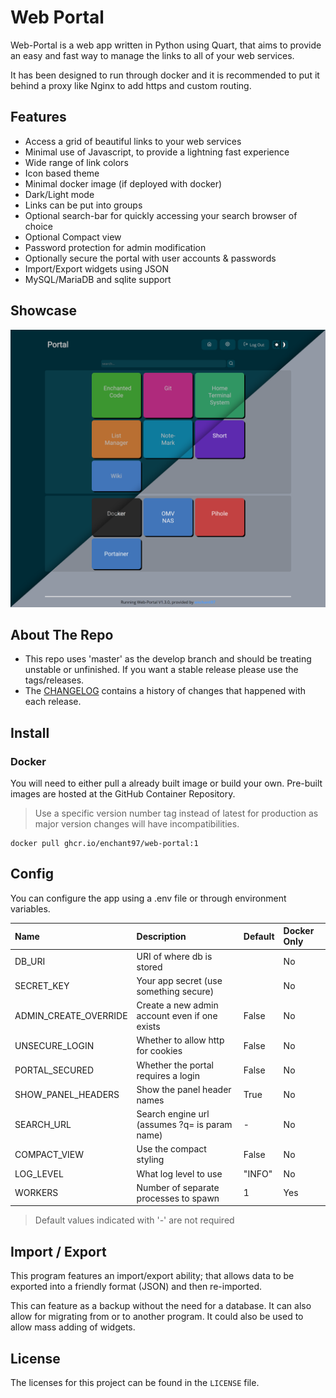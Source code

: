 # Web Portal
Web-Portal is a web app written in Python using Quart, that aims to provide an easy and fast way to manage the links to all of your web services.

It has been designed to run through docker and it is recommended to put it behind a proxy like Nginx to add https and custom routing.

## Features
- Access a grid of beautiful links to your web services
- Minimal use of Javascript, to provide a lightning fast experience
- Wide range of link colors
- Icon based theme
- Minimal docker image (if deployed with docker)
- Dark/Light mode
- Links can be put into groups
- Optional search-bar for quickly accessing your search browser of choice
- Optional Compact view
- Password protection for admin modification
- Optionally secure the portal with user accounts & passwords
- Import/Export widgets using JSON
- MySQL/MariaDB and sqlite support

## Showcase
[![web-portal showcase image, showing dark and light themes](docs/assets/portal-view.png)](docs/assets/portal-view.png)

## About The Repo
- This repo uses 'master' as the develop branch and should be treating unstable or unfinished. If you want a stable release please use the tags/releases.
- The [CHANGELOG](CHANGELOG.md) contains a history of changes that happened with each release.

## Install
### Docker
You will need to either pull a already built image or build your own. Pre-built images are hosted at the GitHub Container Repository.

> Use a specific version number tag instead of latest for production as major version changes will have incompatibilities.

```
docker pull ghcr.io/enchant97/web-portal:1
```

## Config
You can configure the app using a .env file or through environment variables.

| Name                  | Description                                   | Default   | Docker Only |
| :-------------------- | :-------------------------------------------- | :-------- | :---------- |
| DB_URI                | URI of where db is stored                     |           | No          |
| SECRET_KEY            | Your app secret (use something secure)        |           | No          |
| ADMIN_CREATE_OVERRIDE | Create a new admin account even if one exists | False     | No          |
| UNSECURE_LOGIN        | Whether to allow http for cookies             | False     | No          |
| PORTAL_SECURED        | Whether the portal requires a login           | False     | No          |
| SHOW_PANEL_HEADERS    | Show the panel header names                   | True      | No          |
| SEARCH_URL            | Search engine url (assumes ?q= is param name) | -         | No          |
| COMPACT_VIEW          | Use the compact styling                       | False     | No          |
| LOG_LEVEL             | What log level to use                         | "INFO"    | No          |
| WORKERS               | Number of separate processes to spawn         | 1         | Yes         |

> Default values indicated with '-' are not required

## Import / Export
This program features an import/export ability; that allows data to be exported into a friendly format (JSON) and then re-imported.

This can feature as a backup without the need for a database. It can also allow for migrating from or to another program. It could also be used to allow mass adding of widgets.

## License
The licenses for this project can be found in the `LICENSE` file.
